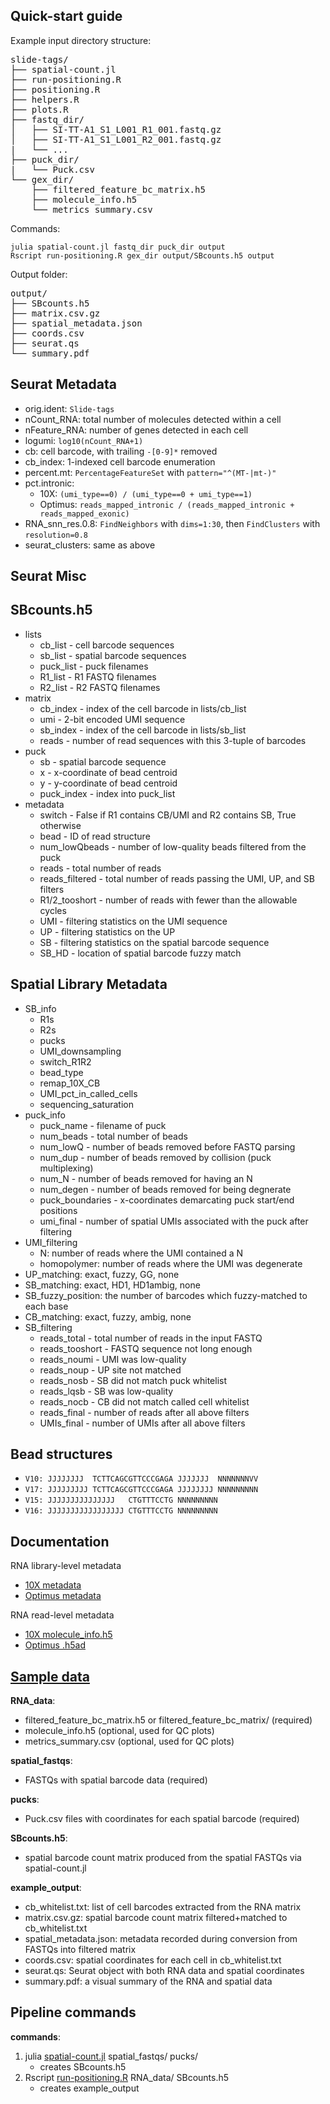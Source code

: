 Quick-start guide
--------------------
Example input directory structure:
<pre>
slide-tags/
├── spatial-count.jl
├── run-positioning.R
├── positioning.R
├── helpers.R
├── plots.R
├── fastq_dir/
│   ├── SI-TT-A1_S1_L001_R1_001.fastq.gz
│   ├── SI-TT-A1_S1_L001_R2_001.fastq.gz
|   └── ...
├── puck_dir/
|   └── Puck.csv
└── gex_dir/
    ├── filtered_feature_bc_matrix.h5
    ├── molecule_info.h5
    └── metrics_summary.csv
</pre>

Commands:
```
julia spatial-count.jl fastq_dir puck_dir output
Rscript run-positioning.R gex_dir output/SBcounts.h5 output
```

Output folder:
<pre>
output/
├── SBcounts.h5
├── matrix.csv.gz
├── spatial_metadata.json
├── coords.csv
├── seurat.qs
└── summary.pdf
</pre>

Seurat Metadata
---------------
* orig.ident: `Slide-tags`
* nCount_RNA: total number of molecules detected within a cell
* nFeature_RNA: number of genes detected in each cell
* logumi: `log10(nCount_RNA+1)`
* cb: cell barcode, with trailing `-[0-9]*` removed
* cb_index: 1-indexed cell barcode enumeration
* percent.mt: `PercentageFeatureSet` with `pattern="^(MT-|mt-)"`
* pct.intronic:
    * 10X: `(umi_type==0) / (umi_type==0 + umi_type==1)`
    * Optimus: `reads_mapped_intronic / (reads_mapped_intronic + reads_mapped_exonic)`
* RNA_snn_res.0.8: `FindNeighbors` with `dims=1:30`, then `FindClusters` with `resolution=0.8`
* seurat_clusters: same as above

Seurat Misc
-----------

SBcounts.h5
-----------
* lists
    * cb_list - cell barcode sequences
    * sb_list - spatial barcode sequences
    * puck_list - puck filenames
    * R1_list - R1 FASTQ filenames
    * R2_list - R2 FASTQ filenames
* matrix
    * cb_index - index of the cell barcode in lists/cb_list
    * umi - 2-bit encoded UMI sequence
    * sb_index - index of the cell barcode in lists/sb_list
    * reads - number of read sequences with this 3-tuple of barcodes
* puck
    * sb - spatial barcode sequence
    * x - x-coordinate of bead centroid
    * y - y-coordinate of bead centroid
    * puck_index - index into puck_list
* metadata
    * switch - False if R1 contains CB/UMI and R2 contains SB, True otherwise
    * bead - ID of read structure
    * num_lowQbeads - number of low-quality beads filtered from the puck
    * reads - total number of reads
    * reads_filtered - total number of reads passing the UMI, UP, and SB filters
    * R1/2_tooshort - number of reads with fewer than the allowable cycles
    * UMI - filtering statistics on the UMI sequence
    * UP - filtering statistics on the UP
    * SB - filtering statistics on the spatial barcode sequence
    * SB_HD - location of spatial barcode fuzzy match

Spatial Library Metadata
------------------------

* SB_info
    * R1s
    * R2s
    * pucks
    * UMI_downsampling
    * switch_R1R2
    * bead_type
    * remap_10X_CB
    * UMI_pct_in_called_cells
    * sequencing_saturation
* puck_info
    * puck_name - filename of puck
    * num_beads - total number of beads
    * num_lowQ - number of beads removed before FASTQ parsing
    * num_dup - number of beads removed by collision (puck multiplexing)
    * num_N - number of beads removed for having an N
    * num_degen - number of beads removed for being degnerate
    * puck_boundaries - x-coordinates demarcating puck start/end positions
    * umi_final - number of spatial UMIs associated with the puck after filtering
* UMI_filtering
    * N: number of reads where the UMI contained a N
    * homopolymer: number of reads where the UMI was degenerate
* UP_matching: exact, fuzzy, GG, none
* SB_matching: exact, HD1, HD1ambig, none
* SB_fuzzy_position: the number of barcodes which fuzzy-matched to each base
* CB_matching: exact, fuzzy, ambig, none
* SB_filtering
    * reads_total - total number of reads in the input FASTQ
    * reads_tooshort - FASTQ sequence not long enough
    * reads_noumi - UMI was low-quality
    * reads_noup - UP site not matched
    * reads_nosb - SB did not match puck whitelist
    * reads_lqsb - SB was low-quality
    * reads_nocb - CB did not match called cell whitelist
    * reads_final - number of reads after all above filters
    * UMIs_final - number of UMIs after all above filters


Bead structures
---------------
* `V10: JJJJJJJJ  TCTTCAGCGTTCCCGAGA JJJJJJJ  NNNNNNNVV`
* `V17: JJJJJJJJJ TCTTCAGCGTTCCCGAGA JJJJJJJJ NNNNNNNNN`
* `V15: JJJJJJJJJJJJJJJ   CTGTTTCCTG NNNNNNNNN`
* `V16: JJJJJJJJJJJJJJJJJ CTGTTTCCTG NNNNNNNNN`

Documentation
-------------
RNA library-level metadata
* [10X metadata](https://www.10xgenomics.com/support/software/cell-ranger/latest/analysis/outputs/cr-outputs-metrics)
* [Optimus metadata](https://broadinstitute.github.io/warp/docs/Pipelines/Optimus_Pipeline/Library-metrics)

RNA read-level metadata
* [10X molecule_info.h5](https://www.10xgenomics.com/support/software/cell-ranger/latest/analysis/outputs/cr-outputs-molecule-info)
* [Optimus .h5ad](https://broadinstitute.github.io/warp/docs/Pipelines/Optimus_Pipeline/Loom_schema)

[Sample data](https://drive.google.com/drive/folders/1BvupJwPw2le1KyIL0-4qyzA6yWOwXCjz?usp=sharing)
---------------------------------------------------------------------------------------------------
**RNA_data**:  
* filtered_feature_bc_matrix.h5 or filtered_feature_bc_matrix/ (required)
* molecule_info.h5 (optional, used for QC plots)
* metrics_summary.csv (optional, used for QC plots)

**spatial_fastqs**:  
* FASTQs with spatial barcode data (required)

**pucks**:  
* Puck.csv files with coordinates for each spatial barcode (required)

**SBcounts.h5**:  
* spatial barcode count matrix produced from the spatial FASTQs via spatial-count.jl

**example_output**:  
* cb_whitelist.txt: list of cell barcodes extracted from the RNA matrix
* matrix.csv.gz: spatial barcode count matrix filtered+matched to cb_whitelist.txt
* spatial_metadata.json: metadata recorded during conversion from FASTQs into filtered matrix
* coords.csv: spatial coordinates for each cell in cb_whitelist.txt
* seurat.qs: Seurat object with both RNA data and spatial coordinates
* summary.pdf: a visual summary of the RNA and spatial data

Pipeline commands
-----------------

**commands**:
1. julia [spatial-count.jl](https://github.com/MacoskoLab/Macosko-Pipelines/tree/main/slide-tags/spatial-count.jl) spatial_fastqs/ pucks/
    * creates SBcounts.h5
2. Rscript [run-positioning.R](https://github.com/MacoskoLab/Macosko-Pipelines/tree/main/slide-tags/run-positioning.R) RNA_data/ SBcounts.h5
    * creates example_output

